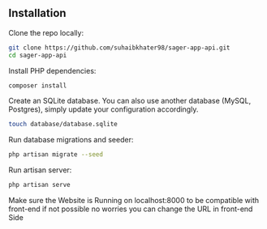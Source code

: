 ## Installation

Clone the repo locally:

```sh
git clone https://github.com/suhaibkhater98/sager-app-api.git
cd sager-app-api
```

Install PHP dependencies:

```sh
composer install
```


Create an SQLite database. You can also use another database (MySQL, Postgres), simply update your configuration accordingly.

```sh
touch database/database.sqlite
```

Run database migrations and seeder:

```sh
php artisan migrate --seed
```

Run artisan server:

```sh
php artisan serve
```

Make sure the Website is Running on localhost:8000 to be compatible with front-end
if not possible no worries you can change the URL in front-end Side
